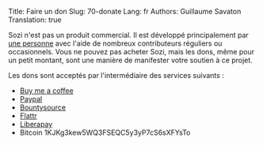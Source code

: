 Title: Faire un don
Slug: 70-donate
Lang: fr
Authors: Guillaume Savaton
Translation: true

Sozi n'est pas un produit commercial.
Il est développé principalement par [une personne](http://guillaume.baierouge.fr)
avec l'aide de nombreux contributeurs réguliers ou occasionnels.
Vous ne pouvez pas acheter Sozi, mais les dons, même pour un petit montant,
sont une manière de manifester votre soutien à ce projet.

Les dons sont acceptés par l'intermédiaire des services suivants&nbsp;:

* [Buy me a coffee](https://www.buymeacoffee.com/THtbNvnqE)
* [Paypal](https://www.paypal.me/guillaumesavaton)
* [Bountysource](https://www.bountysource.com/teams/sozi)
* [Flattr](https://flattr.com/submit/auto?fid=4lz3lv&url=http://sozi.baierouge.fr/)
* [Liberapay](https://liberapay.com/senshu/donate)
* Bitcoin 1KJKg3kew5WQ3FSEQC5y3yP7cS6sXFYsTo
